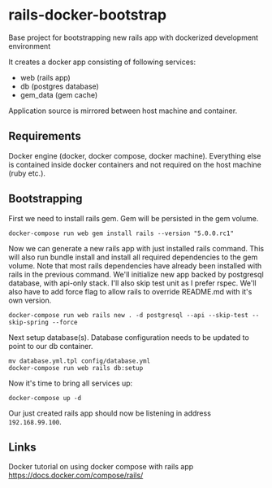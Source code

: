 # rails-docker-bootstrap

Base project for bootstrapping new rails app with dockerized development environment

It creates a docker app consisting of following services:
- web (rails app)
- db (postgres database)
- gem_data (gem cache)

Application source is mirrored between host machine and container.

## Requirements

Docker engine (docker, docker compose, docker machine). Everything else is contained inside docker containers and not required on the host machine (ruby etc.).

## Bootstrapping

First we need to install rails gem. Gem will be persisted in the gem volume.

```
docker-compose run web gem install rails --version "5.0.0.rc1"
```

Now we can generate a new rails app with just installed rails command. This will also run bundle install and install all required dependencies to the gem volume. Note that most rails dependencies have already been installed with rails in the previous command. We'll initialize new app backed by postgresql database, with api-only stack. I'll also skip test unit as I prefer rspec. We'll also have to add force flag to allow rails to override README.md with it's own version.

```
docker-compose run web rails new . -d postgresql --api --skip-test --skip-spring --force
```

Next setup database(s). Database configuration needs to be updated to point to our db container.

```
mv database.yml.tpl config/database.yml
docker-compose run web rails db:setup
```

Now it's time to bring all services up:

```
docker-compose up -d
```

Our just created rails app should now be listening in address `192.168.99.100`.

## Links

Docker tutorial on using docker compose with rails app https://docs.docker.com/compose/rails/
